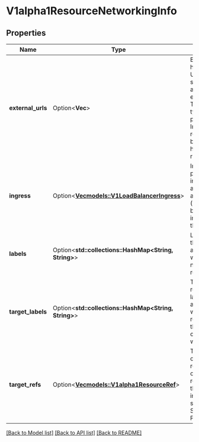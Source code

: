# V1alpha1ResourceNetworkingInfo

## Properties

Name | Type | Description | Notes
------------ | ------------- | ------------- | -------------
**external_urls** | Option<**Vec<String>**> | ExternalURLs holds a list of URLs that should be accessible externally. This field is typically populated for Ingress resources based on their hostname rules. | [optional]
**ingress** | Option<[**Vec<models::V1LoadBalancerIngress>**](v1LoadBalancerIngress.md)> | Ingress provides information about external access points (e.g., load balancer ingress) for this resource. | [optional]
**labels** | Option<**std::collections::HashMap<String, String>**> | Labels holds the labels associated with this networking resource. | [optional]
**target_labels** | Option<**std::collections::HashMap<String, String>**> | TargetLabels represents labels associated with the target resources that this resource communicates with. | [optional]
**target_refs** | Option<[**Vec<models::V1alpha1ResourceRef>**](v1alpha1ResourceRef.md)> | TargetRefs contains references to other resources that this resource interacts with, such as Services or Pods. | [optional]

[[Back to Model list]](../README.md#documentation-for-models) [[Back to API list]](../README.md#documentation-for-api-endpoints) [[Back to README]](../README.md)


